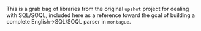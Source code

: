 This is a grab bag of libraries from the original `upshot` project for dealing with SQL/SOQL, included here as a reference toward the goal of building a complete English->SQL/SOQL parser in `montague`.

